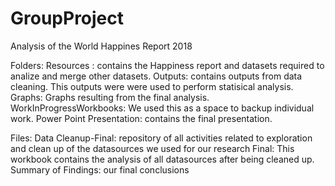 # GroupProject
Analysis of the World Happines Report 2018

Folders:
Resources : contains the Happiness report and datasets required to analize and merge other datasets.
Outputs: contains outputs from data cleaning. This outputs were were used to perform statisical analysis.
Graphs: Graphs resulting from the final analysis.
WorkInProgressWorkbooks: We used this as a space to backup individual work.
Power Point Presentation: contains the final presentation.

Files:
Data Cleanup-Final: repository of all activities related to exploration and clean up of the datasources we used for our research
Final: This workbook contains the analysis of all datasources after being cleaned up.
Summary of Findings: our final conclusions


